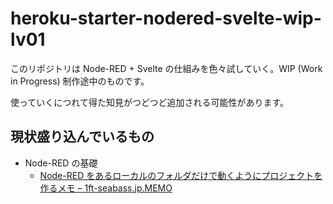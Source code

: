 # heroku-starter-nodered-svelte-wip-lv01

このリポジトリは Node-RED + Svelte の仕組みを色々試していく。WIP (Work in Progress) 制作途中のものです。

使っていくにつれて得た知見がつどつど追加される可能性があります。

## 現状盛り込んでいるもの

- Node-RED の基礎
  - [Node\-RED をあるローカルのフォルダだけで動くようにプロジェクトを作るメモ – 1ft\-seabass\.jp\.MEMO](https://www.1ft-seabass.jp/memo/2021/09/01/node-red-per-launch-project-setting-run-command-static/)
